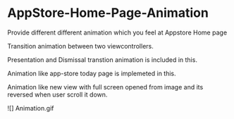 # AppStore-Home-Page-Animation
Provide different different animation which you feel at Appstore Home page

Transition animation between two viewcontrollers. 

Presentation and Dismissal transtion animation is included in this.

Animation like app-store today page is implemeted in this. 

Animation like new view with full screen opened from image and its reversed when user scroll it down.


![] Animation.gif 